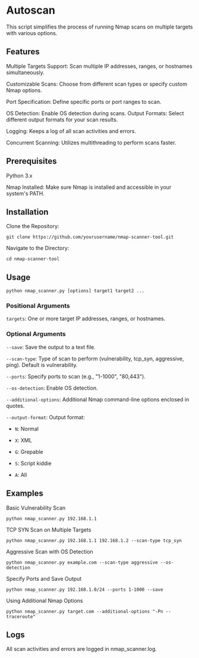 # Autoscan

This script simplifies the process of running Nmap scans on multiple targets with various options. 

## Features

Multiple Targets Support: Scan multiple IP addresses, ranges, or hostnames simultaneously.

Customizable Scans: Choose from different scan types or specify custom Nmap options.

Port Specification: Define specific ports or port ranges to scan.

OS Detection: Enable OS detection during scans.
Output Formats: Select different output formats for your scan results.

Logging: Keeps a log of all scan activities and errors.

Concurrent Scanning: Utilizes multithreading to perform scans faster.

## Prerequisites

Python 3.x

Nmap Installed: Make sure Nmap is installed and accessible in your system's PATH.

## Installation

Clone the Repository:

```
git clone https://github.com/yourusername/nmap-scanner-tool.git
```

Navigate to the Directory:

```
cd nmap-scanner-tool
```

## Usage

```
python nmap_scanner.py [options] target1 target2 ...
```

### Positional Arguments

```targets```: One or more target IP addresses, ranges, or hostnames.

### Optional Arguments

```--save```: Save the output to a text file.

```--scan-type```: Type of scan to perform (vulnerability, tcp_syn, aggressive, ping). Default is vulnerability.

```--ports```: Specify ports to scan (e.g., "1-1000", "80,443").

```--os-detection```: Enable OS detection.

```--additional-options```: Additional Nmap command-line options enclosed in quotes.

```--output-format```: Output format:

- ```N```: Normal

- ```X```: XML

- ```G```: Grepable

- ```S```: Script kiddie

- ```A```: All

## Examples
Basic Vulnerability Scan

```
python nmap_scanner.py 192.168.1.1
```

TCP SYN Scan on Multiple Targets

```
python nmap_scanner.py 192.168.1.1 192.168.1.2 --scan-type tcp_syn
```

Aggressive Scan with OS Detection

```
python nmap_scanner.py example.com --scan-type aggressive --os-detection
```

Specify Ports and Save Output

```
python nmap_scanner.py 192.168.1.0/24 --ports 1-1000 --save
```

Using Additional Nmap Options

```
python nmap_scanner.py target.com --additional-options "-Pn --traceroute"
```

## Logs

All scan activities and errors are logged in nmap_scanner.log.